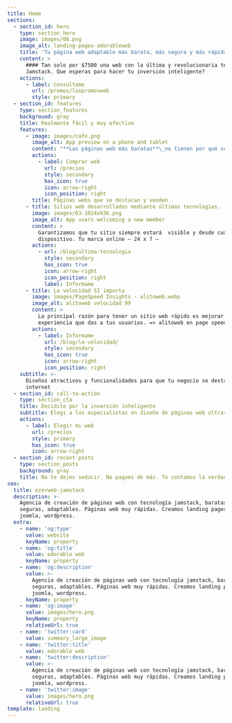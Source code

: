 ```yaml
---
title: Home
sections:
  - section_id: hero
    type: section_hero
    image: images/08.png
    image_alt: landing-pages-adorableweb
    title: 'Tu página web adaptable más barata, más segura y más rápida!!'
    content: >
      #### Tan solo por $7500 una web con la última y revolucionaria tecnología
      Jamstack. Que esperas para hacer tu inversión inteligente?
    actions:
      - label: Consultame
        url: /promos/laspromosweb
        style: primary
  - section_id: features
    type: section_features
    background: gray
    title: Realmente fácil y muy efectivo
    features:
      - image: images/cafe.png
        image_alt: App preview on a phone and tablet
        content: "**Las páginas web más baratas**\_no tienen por qué ser webs estáticas, feas y poco funcionales.\n\nHemos automatizado parte del proceso para que puedas comprar una página web barata sin sacrificar su calidad.\n\n"
        actions:
          - label: Comprar web
            url: /precios
            style: secondary
            has_icon: true
            icon: arrow-right
            icon_position: right
        title: Páginas webs que se destacan y venden
      - title: Sitios web desarrollados mediante últimas tecnologías.
        image: images/03-1024x936.png
        image_alt: App users welcoming a new member
        content: >
          Garantizamos que tu sitio siempre estará  visible y desde cualquier
          dispositivo. Tu marca online – 24 x 7 –
        actions:
          - url: /blog/ultima-tecnologia
            style: secondary
            has_icon: true
            icon: arrow-right
            icon_position: right
            label: Informame
      - title: La velocidad SI importa
        image: images/PageSpeed Insights - alitoweb.webp
        image_alt: alitoweb velocidad 99
        content: >
          La principal razón para tener un sitio web rápido es mejorar la
          experiencia que das a tus usuarios. => alitoweb en page speed 99!!
        actions:
          - label: Informame
            url: /blog/la-velocidad/
            style: secondary
            has_icon: true
            icon: arrow-right
            icon_position: right
    subtitle: >-
      Diseños atractivos y funcionalidades para que tu negocio se destaque en
      internet
  - section_id: call-to-action
    type: section_cta
    title: Decidite por la inversión inteligente
    subtitle: Elegi a los especialistas en diseño de páginas web ultrarápidas
    actions:
      - label: Elegir mi web
        url: /precios
        style: primary
        has_icon: true
        icon: arrow-right
  - section_id: recent-posts
    type: section_posts
    background: gray
    title: No te dejes seducir. No pagues de más. Te contamos la verdad.
seo:
  title: ezerweb-jamstack
  description: >-
    Agencia de creación de páginas web con tecnología jamstack, baratas,
    seguras, adaptables. Páginas web muy rápidas. Creamos landing pages, cms
    joomla, wordpress.
  extra:
    - name: 'og:type'
      value: website
      keyName: property
    - name: 'og:title'
      value: adorable web
      keyName: property
    - name: 'og:description'
      value: >-
        Agencia de creación de páginas web con tecnología jamstack, baratas,
        seguras, adaptables. Páginas web muy rápidas. Creamos landing pages, cms
        joomla, wordpress.
      keyName: property
    - name: 'og:image'
      value: images/hero.png
      keyName: property
      relativeUrl: true
    - name: 'twitter:card'
      value: summary_large_image
    - name: 'twitter:title'
      value: adorable web
    - name: 'twitter:description'
      value: >-
        Agencia de creación de páginas web con tecnología jamstack, baratas,
        seguras, adaptables. Páginas web muy rápidas. Creamos landing pages, cms
        joomla, wordpress.
    - name: 'twitter:image'
      value: images/hero.png
      relativeUrl: true
template: landing
---
```

